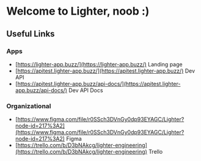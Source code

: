 # Welcome to Lighter, noob :)

## Useful Links

### Apps

- [https://lighter-app.buzz/](https://lighter-app.buzz/) Landing page
- [https://apitest.lighter-app.buzz/](https://apitest.lighter-app.buzz/) Dev API
- [https://apitest.lighter-app.buzz/api-docs/](https://apitest.lighter-app.buzz/api-docs/) Dev API Docs

### Organizational

- [https://www.figma.com/file/r0SSch3DVnGy0dp93EYAGC/Lighter?node-id=217%3A2](https://www.figma.com/file/r0SSch3DVnGy0dp93EYAGC/Lighter?node-id=217%3A2) Figma
- [https://trello.com/b/D3bNAkcg/lighter-engineering](https://trello.com/b/D3bNAkcg/lighter-engineering) Trello
